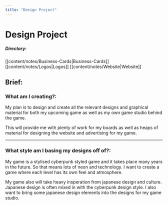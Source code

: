 ```yaml
---
title: "Design Project"
---
```


# Design Project

##### Directory:
[[content/notes/Business-Cards|Business-Cards]]
[[content/notes/Logos|Logos]]
[[content/notes/Website|Website]]

## Brief:

### What am I creating?:
My plan is to design and create all the relevant designs and graphical material for both my upcoming game as well as my own game studio behind the game.

This will provide me with plenty of work for my boards as well as heaps of material for designing the website and advertising for my game.

---

### What style am I basing my designs off of?:
My game is a stylised cyberpunk styled game and it takes place many years in the future. So that means lots of neon and technology. I want to create a game where each level has its own feel and atmosphere.

My game also will take heavy insperation from japanese design and culture. Japanese design is often mixed in with the cyberpunk design style. I also want to bring some japanese design elements into the designs for my game studio.